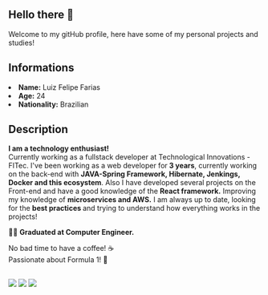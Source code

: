 ## Hello there 👋  
Welcome to my gitHub profile, here have some of my personal projects and studies! 
## Informations
<li> <b>Name:</b> Luiz Felipe Farias</li>
<li> <b>Age:</b> 24</li>
<li> <b>Nationality:</b> Brazilian</li>

## Description
<b> I am a technology enthusiast!</b><br> Currently working as a fullstack developer at Technological Innovations - FITec. I've been working as a web developer for<b> 3 years</b>, currently working on the back-end with <b>JAVA-Spring Framework, Hibernate, Jenkings, Docker and this ecosystem</b>. Also I have developed several projects on the Front-end and have a good knowledge of the <b>React framework.</b> Improving my knowledge of <b>microservices and AWS.</b> I am always up to date, looking for the <b>best practices </b>and trying to understand how everything works in the projects!

👨‍🎓 <b>Graduated at Computer Engineer.</b><br>

No bad time to have a coffee! ☕<br>
Passionate about Formula 1! 🏁
  ## 
  
<div> 
 <a href="https://www.linkedin.com/in/luiz-felipe-farias1/" target="_blank"><img src="https://img.shields.io/badge/-LinkedIn-%230077B5?style=for-the-badge&logo=linkedin&logoColor=white" target="_blank"></a> 
  <a href="https://twitter.com/luiz_fariaas" target="_blank"><img src="https://img.shields.io/badge/Twitter-1DA1F2?style=for-the-badge&logo=twitter&logoColor=white" target="_blank"></a> 
  <a href = "mailto:luiz.farias.cpv@gmail.com"><img src="https://img.shields.io/badge/-Gmail-%23333?style=for-the-badge&logo=gmail&logoColor=white" target="_blank"></a>
</div>
